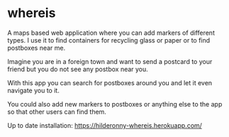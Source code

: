 # whereis
A maps based web application where you can add markers of different types. 
I use it to find containers for recycling glass or paper or to find postboxes 
near me.

Imagine you are in a foreign town and want to send a postcard to your friend 
but you do not see any postbox near you.

With this app you can search for postboxes around you and let it even navigate 
you to it.

You could also add new markers to postboxes or anything else to the app so that
other users can find them.

Up to date installation: <https://hilderonny-whereis.herokuapp.com/>

